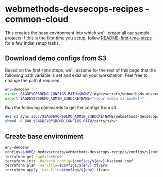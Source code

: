# webmethods-devsecops-recipes - common-cloud

This creates the base environment into which we'll create all our sample projects
If this is the first time you setup, follow [README-first-time-steps](./README-first-time-steps.md) for a few intiial setup tasks.

## Download demo configs from S3

Based on the first-time steps, we'll assume for the rest of this page that the following path variable is set and exist on your workstation.
Feel free to change the path if required.

```bash
env=demoenv
export SAGDEVOPSDEMO_CONFIGS_PATH=$HOME/.mydevsecrets/webmethods-devsecops-recipes/configs/${env}
export SAGDEVOPSDEMO_ADMIN_S3BUCKETNAME="<your admin s3 bucket>"
```

Run the following commands to get the configs from s3

```bash
aws s3 sync s3://$SAGDEVOPSDEMO_ADMIN_S3BUCKETNAME/webmethods-devsecops-recipes/configs/${env} $SAGDEVOPSDEMO_CONFIGS_PATH
chmod -R 600 $SAGDEVOPSDEMO_CONFIGS_PATH/certs/ssh/*
```

## Create base environment

```bash
env=demoenv
configs=$HOME/.mydevsecrets/webmethods-devsecops-recipes/configs/${env}
terraform get -update=true
terraform init -backend-config=$configs/${env}-backend.conf
terraform plan -var-file=$configs/${env}.tfvars
terraform apply -var-file=$configs/${env}.tfvars
```